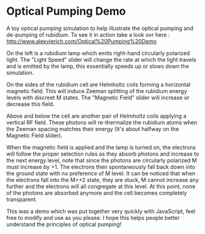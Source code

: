 # Optical Pumping Demo
A toy optical pumping simulation to help illustrate the optical pumping and de-pumping of rubidium. To see it in action take a look ovr here : http://www.alexvierich.com/Optical%20Pumping%20Demo

On the left is a rubidium lamp which emits right-hand circularly polarized light. The "Light Speed" slider will change the rate at which the light travels and is emitted by the lamp, this essentially speeds up or slows down the simulation.

On the sides of the rubidium cell are Helmholtz coils forming a horizontal magnetic field. This will induce Zeeman splitting of the rubidium energy levels with discreet M states. The "Magnetic Field" slider will increase or decrease this field.

Above and below the cell are another pair of Helmholtz coils applying a vertical RF field. These photons will re-thermalize the rubidium atoms when the Zeeman spacing matches their energy (It's about halfway on the Magnetic Field slider).

When the magnetic field is applied and the lamp is turned on, the electrons will follow the proper selection rules as they absorb photons and increase to the next energy level, note that since the photons are circularly polarized M must increase by +1. The electrons then spontaneously fall back down into the ground state with no preference of M level. It can be noticed that when the electrons fall into the M=+2 state, they are stuck, M cannot increase any further and the electrons will all congregate at this level. At this point, none of the photons are absorbed anymore and the cell becomes completely transparent.

This was a demo which was put together very quickly with JavaScript, feel free to modify and use as you please. I hope this helps people better understand the principles of optical pumping!
